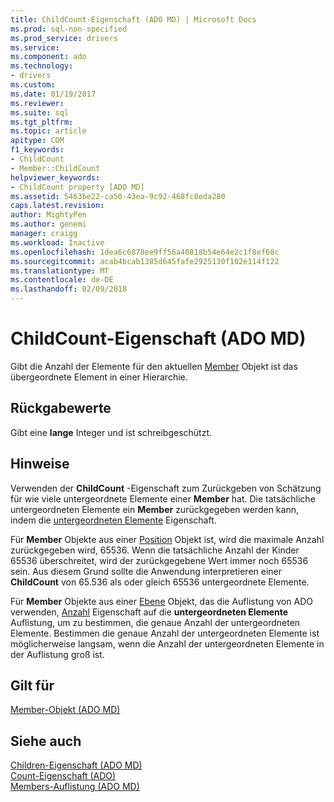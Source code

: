 ```yaml
---
title: ChildCount-Eigenschaft (ADO MD) | Microsoft Docs
ms.prod: sql-non-specified
ms.prod_service: drivers
ms.service: 
ms.component: ado
ms.technology:
- drivers
ms.custom: 
ms.date: 01/19/2017
ms.reviewer: 
ms.suite: sql
ms.tgt_pltfrm: 
ms.topic: article
apitype: COM
f1_keywords:
- ChildCount
- Member::ChildCount
helpviewer_keywords:
- ChildCount property [ADO MD]
ms.assetid: 5463be22-ca50-43ea-9c92-468fc8eda280
caps.latest.revision: 
author: MightyPen
ms.author: genemi
manager: craigg
ms.workload: Inactive
ms.openlocfilehash: 1dea6c6878ee9ff56a40818b54e64e2c1f8ef68c
ms.sourcegitcommit: acab4bcab1385d645fafe2925130f102e114f122
ms.translationtype: MT
ms.contentlocale: de-DE
ms.lasthandoff: 02/09/2018
---
```

# <a name="childcount-property-ado-md"></a>ChildCount-Eigenschaft (ADO MD)
Gibt die Anzahl der Elemente für den aktuellen [Member](../../../ado/reference/ado-md-api/member-object-ado-md.md) Objekt ist das übergeordnete Element in einer Hierarchie.  
  
## <a name="return-values"></a>Rückgabewerte  
 Gibt eine **lange** Integer und ist schreibgeschützt.  
  
## <a name="remarks"></a>Hinweise  
 Verwenden der **ChildCount** -Eigenschaft zum Zurückgeben von Schätzung für wie viele untergeordnete Elemente einer **Member** hat. Die tatsächliche untergeordneten Elemente ein **Member** zurückgegeben werden kann, indem die [untergeordneten Elemente](../../../ado/reference/ado-md-api/children-property-ado-md.md) Eigenschaft.  
  
 Für **Member** Objekte aus einer [Position](../../../ado/reference/ado-md-api/position-object-ado-md.md) Objekt ist, wird die maximale Anzahl zurückgegeben wird, 65536. Wenn die tatsächliche Anzahl der Kinder 65536 überschreitet, wird der zurückgegebene Wert immer noch 65536 sein. Aus diesem Grund sollte die Anwendung interpretieren einer **ChildCount** von 65.536 als oder gleich 65536 untergeordnete Elemente.  
  
 Für **Member** Objekte aus einer [Ebene](../../../ado/reference/ado-md-api/level-object-ado-md.md) Objekt, das die Auflistung von ADO verwenden, [Anzahl](../../../ado/reference/ado-api/count-property-ado.md) Eigenschaft auf die **untergeordneten Elemente** Auflistung, um zu bestimmen, die genaue Anzahl der untergeordneten Elemente. Bestimmen die genaue Anzahl der untergeordneten Elemente ist möglicherweise langsam, wenn die Anzahl der untergeordneten Elemente in der Auflistung groß ist.  
  
## <a name="applies-to"></a>Gilt für  
 [Member-Objekt (ADO MD)](../../../ado/reference/ado-md-api/member-object-ado-md.md)  
  
## <a name="see-also"></a>Siehe auch  
 [Children-Eigenschaft (ADO MD)](../../../ado/reference/ado-md-api/children-property-ado-md.md)   
 [Count-Eigenschaft (ADO)](../../../ado/reference/ado-api/count-property-ado.md)   
 [Members-Auflistung (ADO MD)](../../../ado/reference/ado-md-api/members-collection-ado-md.md)
